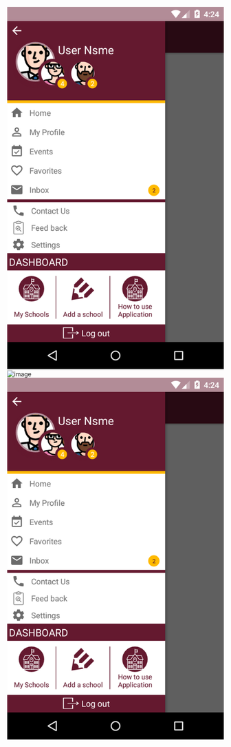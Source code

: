 ![image](https://github.com/mohamedkhairy/navigation/blob/master/screenshots/task.screen.png)
![image](https://cloud.githubusercontent.com/assets/9053854/24495974/fbf2e0cc-1547-11e7-846c-25b5fac7f6b1.png)
![image](https://raw.githubusercontent.com/mohamedkhairy/navigation/master/screenshots/task.screen.png)